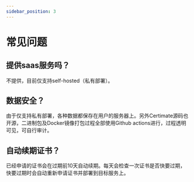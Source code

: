 ```yaml
---
sidebar_position: 3
---
```


# 常见问题

## 提供saas服务吗？

不提供，目前仅支持self-hosted（私有部署）。

## 数据安全？

由于仅支持私有部署，各种数据都保存在用户的服务器上。另外Certimate源码也开源，二进制包及Docker镜像打包过程全部使用Github actions进行，过程透明可见，可自行审计。

## 自动续期证书？

已经申请的证书会在过期前10天自动续期。每天会检查一次证书是否快要过期，快要过期时会自动重新申请证书并部署到目标服务上。